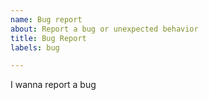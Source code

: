 ```yaml
---
name: Bug report
about: Report a bug or unexpected behavior
title: Bug Report
labels: bug

---
```


I wanna report a bug